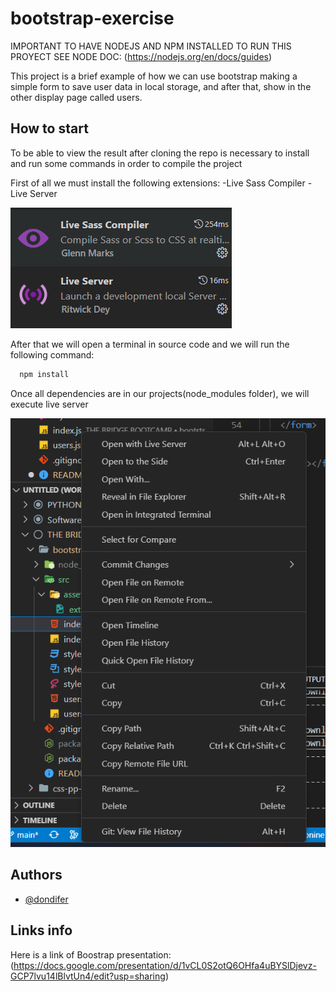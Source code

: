 # bootstrap-exercise

IMPORTANT TO HAVE NODEJS AND NPM INSTALLED TO RUN THIS PROYECT SEE NODE DOC: (https://nodejs.org/en/docs/guides)


This project is a brief example of how we can use bootstrap making a simple form to save user data in local storage, and after that, show in the other display page called users.

## How to start

To be able to view the result after cloning the repo is necessary to install and run some commands in order to compile the project

First of all we must install the following extensions:
-Live Sass Compiler
-Live Server

![alt extensions](src/assets/extensions.png)

After that we will open a terminal in source code and we will run the following command:

```bash
  npm install
```

Once all dependencies are in our projects(node_modules folder), we will execute live server

![alt extensions](src/assets/live%20server.png)

## Authors

- [@dondifer](https://www.github.com/dondifer)

## Links info

Here is a link of Boostrap presentation: (https://docs.google.com/presentation/d/1vCL0S2otQ6OHfa4uBYSlDjevz-GCP7lvu14lBlvtUn4/edit?usp=sharing)
